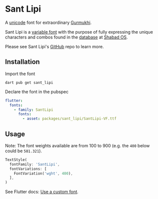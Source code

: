# Sant Lipi

A [unicode](<https://en.wikipedia.org/wiki/Gurmukhi_(Unicode_block)>) font for extraordinary [Gurmukhi](https://en.wikipedia.org/wiki/Gurmukhi).

Sant Lipi is a [variable font](https://developer.mozilla.org/en-US/docs/Web/CSS/CSS_Fonts/Variable_Fonts_Guide) with the purpose of fully expressing the unique characters and combos found in the [database](https://github.com/shabados/database) at [Shabad OS](https://shabados.com/).

Please see Sant Lipi's [GitHub](https://github.com/shabados/SantLipi) repo to learn more.

## Installation

Import the font

```shell
dart pub get sant_lipi
```

Declare the font in the pubspec

```yaml
flutter:
  fonts:
    - family: SantLipi
      fonts:
        - asset: packages/sant_lipi/SantLipi-VF.ttf
```

## Usage

Note: The font weights available are from 100 to 900 (e.g. the `400` below could be `581.321`).

```dart
TextStyle(
  fontFamily: 'SantLipi',
  fontVariations: [
    FontVariation('wght', 400),
  ],
)
```

See Flutter docs: [Use a custom font](https://docs.flutter.dev/cookbook/design/fonts).
